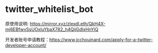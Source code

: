 # twitter_whitelist_bot

原使用说明: https://mirror.xyz/zlexdl.eth/QkH4X-mj6EBfwvSsUOxluYbaX782_h4QijGdlxHnYiQ

开发者账号申请教程：https://www.jcchouinard.com/apply-for-a-twitter-developer-account/